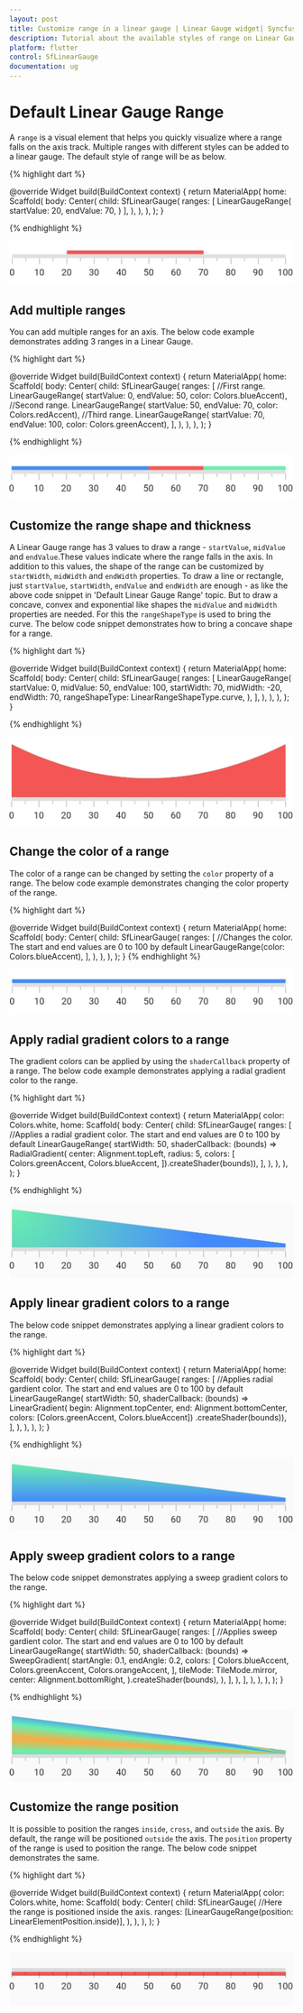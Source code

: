 ```yaml
---
layout: post
title: Customize range in a linear gauge | Linear Gauge widget| Syncfusion
description: Tutorial about the available styles of range on Linear Gauge Flutter widget.| Flutter Linear Gauge widget|
platform: flutter
control: SfLinearGauge
documentation: ug
---
```


# Default Linear Gauge Range

A `range` is a visual element that helps you quickly visualize where a range falls on the axis track. Multiple ranges with different styles can be added to a linear gauge. The default style of range will be as below. 

{% highlight dart %} 

@override
  Widget build(BuildContext context) {
    return MaterialApp(
      home: Scaffold(
        body: Center(
          child: SfLinearGauge(
              ranges: [
                LinearGaugeRange(
                  startValue: 20,
                  endValue: 70,
                )
              ],
            ),
        ),
      ),
    );
  }
	
{% endhighlight %}

![Initialize linear gauge for range](images/gauge-range/default-range.png)

## Add multiple ranges

You can add multiple ranges for an axis. The below code example demonstrates adding 3 ranges in a Linear Gauge.

{% highlight dart %} 

@override
  Widget build(BuildContext context) {
    return MaterialApp(
      home: Scaffold(
        body: Center(
          child: SfLinearGauge(
              ranges: [
                //First range.
                LinearGaugeRange(
                    startValue: 0, endValue: 50, color: Colors.blueAccent),
                //Second range.
                LinearGaugeRange(
                    startValue: 50, endValue: 70, color: Colors.redAccent),
                //Third range.
                LinearGaugeRange(
                    startValue: 70, endValue: 100, color: Colors.greenAccent),
              ],
            ),
        ),
      ),
    );
  }

{% endhighlight %}

![Add multiple ranges in a linear gauge](images/gauge-range/multiple_ranges.png)

## Customize the range shape and thickness

A Linear Gauge range has 3 values to draw a range - `startValue`, `midValue` and `endValue`.These values indicate where the range falls in the axis. In addition to this values, the shape of the range can be customized by `startWidth`, `midWidth` and `endWidth` properties. To draw a line or rectangle, just `startValue`, `startWidth`, `endValue` and `endWidth` are enough - as like the above code snippet in 'Default Linear Gauge Range' topic. But to draw a concave, convex and exponential like shapes the `midValue` and `midWidth` properties are needed. For this the `rangeShapeType` is used to bring the curve. The below code snippet demonstrates how to bring a concave shape for a range.

{% highlight dart %} 

  @override
  Widget build(BuildContext context) {
    return MaterialApp(
      home: Scaffold(
        body: Center(
          child: SfLinearGauge(
              ranges: [
                LinearGaugeRange(
                  startValue: 0,
                  midValue: 50,
                  endValue: 100,
                  startWidth: 70,
                  midWidth: -20,
                  endWidth: 70,
                  rangeShapeType: LinearRangeShapeType.curve,
                ),
              ],
            ),
        ),
      ),
    );
  }
	
{% endhighlight %}

![Draw linear gauge concave range](images/gauge-range/range-concave.png)

## Change the color of a range

The color of a range can be changed by setting the `color` property of a range. The below code example demonstrates changing the color property of the range.

{% highlight dart %} 

  @override
  Widget build(BuildContext context) {
    return MaterialApp(
      home: Scaffold(
        body: Center(
          child: SfLinearGauge(
            ranges: [
              //Changes the color. The start and end values are 0 to 100 by default
              LinearGaugeRange(color: Colors.blueAccent),
            ],
          ),
        ),
      ),
    );
  }
{% endhighlight %}

![Initialize linear gauge for range](images/gauge-range/color_range.png)

## Apply radial gradient colors to a range

The gradient colors can be applied by using the `shaderCallback` property of a range. The below code example demonstrates applying a radial gradient color to the range.

{% highlight dart %} 

  @override
  Widget build(BuildContext context) {
    return MaterialApp(
      color: Colors.white,
      home: Scaffold(
        body: Center(
          child: SfLinearGauge(
            ranges: [
              //Applies a radial gradient color. The start and end values are 0 to 100 by default
              LinearGaugeRange(
                  startWidth: 50,
                  shaderCallback: (bounds) => RadialGradient(
                          center: Alignment.topLeft,
                          radius: 5,
                          colors: [
                            Colors.greenAccent,
                            Colors.blueAccent,
                          ]).createShader(bounds)),
            ],
          ),
        ),
      ),
    );
  }
  
{% endhighlight %}

![Initialize linear gauge for range](images/gauge-range/radail_gardient_range.png)

## Apply linear gradient colors to a range

The below code snippet demonstrates applying a linear gradient colors to the range.

{% highlight dart %} 

  @override
  Widget build(BuildContext context) {
    return MaterialApp(
      home: Scaffold(
        body: Center(
          child: SfLinearGauge(
            ranges: [
              //Applies radial gardient color. The start and end values are 0 to 100 by default
              LinearGaugeRange(
                  startWidth: 50,
                  shaderCallback: (bounds) => LinearGradient(
                          begin: Alignment.topCenter,
                          end: Alignment.bottomCenter,
                          colors: [Colors.greenAccent, Colors.blueAccent])
                      .createShader(bounds)),
            ],
          ),
        ),
      ),
    );
  }
  
{% endhighlight %}

![Initialize linear gauge for range](images/gauge-range/linear_gardient_range.png)

## Apply sweep gradient colors to a range

The below code snippet demonstrates applying a sweep gradient colors to the range.

{% highlight dart %} 

  @override
  Widget build(BuildContext context) {
    return MaterialApp(
      home: Scaffold(
        body: Center(
          child: SfLinearGauge(
            ranges: [
              //Applies sweep gardient color. The start and end values are 0 to 100 by default
              LinearGaugeRange(
                  startWidth: 50,
                  shaderCallback: (bounds) => SweepGradient(
                        startAngle: 0.1,
                        endAngle: 0.2,
                        colors: [
                          Colors.blueAccent,
                          Colors.greenAccent,
                          Colors.orangeAccent,
                        ],
                        tileMode: TileMode.mirror,
                        center: Alignment.bottomRight,
                      ).createShader(bounds),
                    ),
            ],
          ),
            ],
          ),
        ),
      ),
    );
  }
  
{% endhighlight %}

![Initialize linear gauge for range](images/gauge-range/sweep_gradient_range.png)

## Customize the range position

It is possible to position the ranges `inside`, `cross`, and `outside` the axis. By default, the range will be positioned `outside` the axis. The `position` property of the range is used to position the range. The below code snippet demonstrates the same.

{% highlight dart %} 

  @override
  Widget build(BuildContext context) {
    return MaterialApp(
      color: Colors.white,
      home: Scaffold(
        body: Center(
          child: SfLinearGauge(
            //Here the range is positioned inside the axis.
            ranges: [LinearGaugeRange(position: LinearElementPosition.inside)],
          ),
        ),
      ),
    );
  }
  
{% endhighlight %}

![Position the linear gauge range](images/gauge-range/range_position.png)
